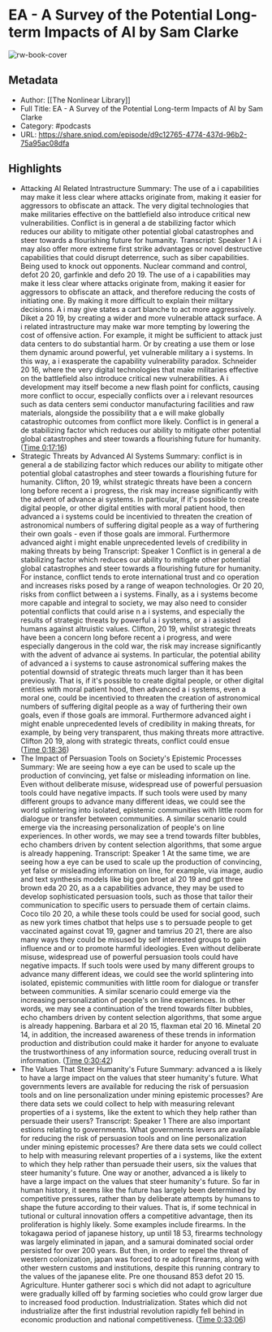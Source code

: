 # EA - A Survey of the Potential Long-term Impacts of AI by Sam Clarke

![rw-book-cover](https://images.weserv.nl/?url=https%3A%2F%2Fspeechkit-prod.s3.eu-west-1.amazonaws.com%2Fdistribution_images%252Fdistribution%252F%252FNonlinearnormal.png&w=100&h=100)

## Metadata
- Author: [[The Nonlinear Library]]
- Full Title: EA - A Survey of the Potential Long-term Impacts of AI by Sam Clarke
- Category: #podcasts
- URL: https://share.snipd.com/episode/d9c12765-4774-437d-96b2-75a95ac08dfa

## Highlights
- Attacking AI Related Intrastructure
  Summary:
  The use of a i capabilities may make it less clear where attacks originate from, making it easier for aggressors to obfiscate an attack. The very digital technologies that make militaries effective on the battlefield also introduce critical new vulnerabilities. Conflict is in general a de stabilizing factor which reduces our ability to mitigate other potential global catastrophes and steer towards a flourishing future for humanity.
  Transcript:
  Speaker 1
  A i may also offer more extreme first strike advantages or novel destructive capabilities that could disrupt deterrence, such as siber capabilities. Being used to knock out opponents. Nuclear command and control, defot 20 20, garfinkle and defo 20 19. The use of a i capabilities may make it less clear where attacks originate from, making it easier for aggressors to obfiscate an attack, and therefore reducing the costs of initiating one. By making it more difficult to explain their military decisions. A i may give states a cart blanche to act more aggressively. Diket a 20 19, by creating a wider and more vulnerable attack surface. A i related intrastructure may make war more tempting by lowering the cost of offensive action. For example, it might be sufficient to attack just data centers to do substantial harm. Or by creating a use them or lose them dynamic around powerful, yet vulnerable military a i systems. In this way, a i exasperate the capability vulnerability paradox. Schneider 20 16, where the very digital technologies that make militaries effective on the battlefield also introduce critical new vulnerabilities. A i development may itself become a new flash point for conflicts, causing more conflict to occur, especially conflicts over a i relevant resources such as data centers semi conductor manufacturing facilities and raw materials, alongside the possibility that a e will make globally catastrophic outcomes from conflict more likely. Conflict is in general a de stabilizing factor which reduces our ability to mitigate other potential global catastrophes and steer towards a flourishing future for humanity. ([Time 0:17:16](https://share.snipd.com/snip/15f47f86-7e78-46ba-ae9f-e028b2425875))
- Strategic Threats by Advanced AI Systems
  Summary:
  conflict is in general a de stabilizing factor which reduces our ability to mitigate other potential global catastrophes and steer towards a flourishing future for humanity. Clifton, 20 19, whilst strategic threats have been a concern long before recent a i progress, the risk may increase significantly with the advent of advance ai systems. In particular, if it's possible to create digital people, or other digital entities with moral patient hood, then advanced a i systems could be incentivied to threaten the creation of astronomical numbers of suffering digital people as a way of furthering their own goals - even if those goals are immoral. Furthermore advanced aight i might enable unprecedented levels of credibility in making threats by being
  Transcript:
  Speaker 1
  Conflict is in general a de stabilizing factor which reduces our ability to mitigate other potential global catastrophes and steer towards a flourishing future for humanity. For instance, conflict tends to erote international trust and co operation and increases risks posed by a range of weapon technologies. Or 20 20, risks from conflict between a i systems. Finally, as a i systems become more capable and integral to society, we may also need to consider potential conflicts that could arise n a i systems, and especially the results of strategic threats by powerful a i systems, or a i assisted humans against altruistic values. Clifton, 20 19, whilst strategic threats have been a concern long before recent a i progress, and were especially dangerous in the cold war, the risk may increase significantly with the advent of advance ai systems. In particular, the potential ability of advanced a i systems to cause astronomical suffering makes the potential downsid of strategic threats much larger than it has been previously. That is, if it's possible to create digital people, or other digital entities with moral patient hood, then advanced a i systems, even a moral one, could be incentivied to threaten the creation of astronomical numbers of suffering digital people as a way of furthering their own goals, even if those goals are immoral. Furthermore advanced aight i might enable unprecedented levels of credibility in making threats, for example, by being very transparent, thus making threats more attractive. Clifton 20 19, along with strategic threats, conflict could ensue ([Time 0:18:36](https://share.snipd.com/snip/86f968dc-1d6f-43cb-8aa2-9b9488fd1ba4))
- The Impact of Persuasion Tools on Society's Epistemic Processes
  Summary:
  We are seeing how a eye can be used to scale up the production of convincing, yet false or misleading information on line. Even without deliberate misuse, widespread use of powerful persuasion tools could have negative impacts. If such tools were used by many different groups to advance many different ideas, we could see the world splintering into isolated, epistemic communities with little room for dialogue or transfer between communities. A similar scenario could emerge via the increasing personalization of people's on line experiences. In other words, we may see a trend towards filter bubbles, echo chambers driven by content selection algorithms, that some argue is already happening.
  Transcript:
  Speaker 1
  At the same time, we are seeing how a eye can be used to scale up the production of convincing, yet false or misleading information on line, for example, via image, audio and text synthesis models like big gon broet al 20 19 and gpt three brown eda 20 20, as a a capabilities advance, they may be used to develop sophisticated persuasion tools, such as those that tailor their communication to specific users to persuade them of certain claims. Coco tilo 20 20, a while these tools could be used for social good, such as new york times chatbot that helps use s to persuade people to get vaccinated against covat 19, gagner and tamrius 20 21, there are also many ways they could be misused by self interested groups to gain influence and or to promote harmful ideologies. Even without deliberate misuse, widespread use of powerful persuasion tools could have negative impacts. If such tools were used by many different groups to advance many different ideas, we could see the world splintering into isolated, epistemic communities with little room for dialogue or transfer between communities. A similar scenario could emerge via the increasing personalization of people's on line experiences. In other words, we may see a continuation of the trend towards filter bubbles, echo chambers driven by content selection algorithms, that some argue is already happening. Barbara et al 20 15, flaxman etal 20 16. Minetal 20 14, in addition, the increased awareness of these trends in information production and distribution could make it harder for anyone to evaluate the trustworthiness of any information source, reducing overall trust in information. ([Time 0:30:42](https://share.snipd.com/snip/1ad56c28-130c-4940-9185-206ff76d7c8d))
- The Values That Steer Humanity's Future
  Summary:
  advanced a is likely to have a large impact on the values that steer humanity's future. What governments levers are available for reducing the risk of persuasion tools and on line personalization under mining epistemic processes? Are there data sets we could collect to help with measuring relevant properties of a i systems, like the extent to which they help rather than persuade their users?
  Transcript:
  Speaker 1
  There are also important estions relating to governments. What governments levers are available for reducing the risk of persuasion tools and on line personalization under mining epistemic processes? Are there data sets we could collect to help with measuring relevant properties of a i systems, like the extent to which they help rather than persuade their users, six the values that steer humanity's future. One way or another, advanced a is likely to have a large impact on the values that steer humanity's future. So far in human history, it seems like the future has largely been determined by competitive pressures, rather than by deliberate attempts by humans to shape the future according to their values. That is, if some technical in tutional or cultural innovation offers a competitive advantage, then its proliferation is highly likely. Some examples include firearms. In the tokagawa period of japanese history, up until 18 53, firearms technology was largely eliminated in japan, and a samurai dominated social order persisted for over 200 years. But then, in order to repel the threat of western colonization, japan was forced to re adopt firearms, along with other western customs and institutions, despite this running contrary to the values of the japanese elite. Pre one thousand 853 defot 20 15. Agriculture. Hunter gatherer soci s which did not adapt to agriculture were gradually killed off by farming societies who could grow larger due to increased food production. Industrialization. States which did not industrialize after the first industrial revolution rapidly fell behind in economic production and national competitiveness. ([Time 0:33:06](https://share.snipd.com/snip/d37cc52c-46f4-4716-92e2-6354ba0cae46))
